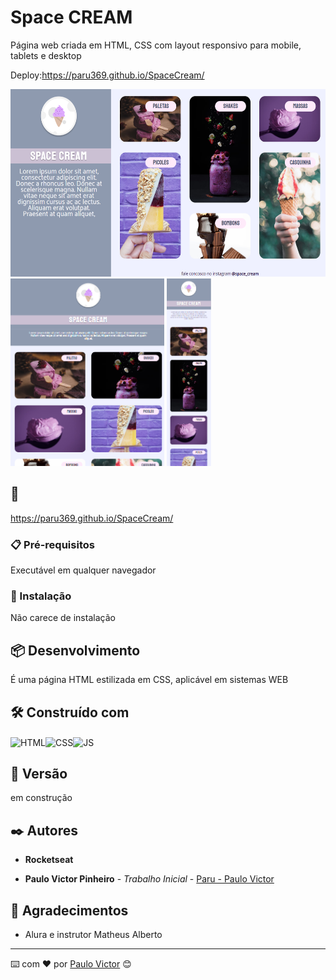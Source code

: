 # Space CREAM

Página web criada em HTML, CSS com layout responsivo para mobile, tablets e desktop




Deploy:https://paru369.github.io/SpaceCream/

<img height="300px" src="https://github.com/Paru369/SpaceCream/blob/main/assets/Screenshot01.png">
<img height="300px"src="https://github.com/Paru369/SpaceCream/blob/main/assets/Screenshot2.png">
<img height="300px"src="https://github.com/Paru369/SpaceCream/blob/main/assets/Screenshot3.png"> 



## 🚀 

https://paru369.github.io/SpaceCream/

### 📋 Pré-requisitos

Executável em qualquer navegador

### 🔧 Instalação

Não carece de instalação

## 📦 Desenvolvimento

É uma página HTML estilizada em CSS, aplicável em sistemas WEB

## 🛠️ Construído com

<img align="center" alt="HTML" height="30" width="40" src="https://cdn.worldvectorlogo.com/logos/html-1.svg"><img align="center" alt="CSS" height="30" width="40" src="https://cdn.worldvectorlogo.com/logos/css-3.svg"><img align="center" alt="JS" height="30" width="40" src="https://cdn.worldvectorlogo.com/logos/javascript-1.svg">


## 📌 Versão

em construção

## ✒️ Autores

 * **Rocketseat**

* **Paulo Victor Pinheiro** - *Trabalho Inicial* - [Paru - Paulo Victor](https://www.linkedin.com/in/paulo-pinheiro-4a94b0150/)




## 🎁 Agradecimentos

* Alura e instrutor Matheus Alberto


---
⌨️ com ❤️ por [Paulo Victor](https://gist.github.com/Paru369) 😊
